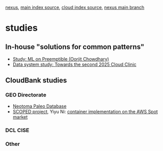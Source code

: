 [nexus](https://robfatland.github.io/nexus), [main index source](https://github.com/robfatland/nexus/blob/gh-pages/index.md), 
[cloud index source](https://github.com/robfatland/nexus/blob/gh-pages/cloud/index.md), [nexus main branch](https://github.com/robfatland/nexus/tree/main)

# studies

## In-house "solutions for common patterns"


- [Study: ML on Preemptible (Oorjit Chowdhary)](https://github.com/oorjitchowdhary/ml-training-preemptible-vms/blob/main/README.md)
- [Data system study: Towards the second 2025 Cloud Clinic](https://student-atomic-portal.azurewebsites.net/api/lookup?name=Carbon)


## CloudBank studies

### GEO Directorate


- [Neotoma Paleo Database](https://www.neotomadb.org/)
- [SCOPED project](https://seisscoped.org/),
Yiyu Ni: [container implementation on the AWS Spot market](https://github.com/SeisSCOPED/QuakeScope/blob/6d7ac909cce0889d4a33b6373dea7b4842694bc2/sb_catalog/configs/job_definition_picking.yaml)


### DCL CISE


### Other

